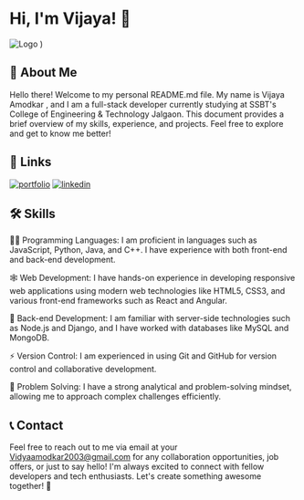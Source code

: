 # Hi, I'm Vijaya! 👋
![Logo](https://user-images.githubusercontent.com/74038190/221352975-94759904-aa4c-4032-a8ab-b546efb9c478.gif)
)
## 🚀 About Me
Hello there! Welcome to my personal README.md file. My name is Vijaya Amodkar , and I am a full-stack developer currently studying at SSBT's College of Engineering & Technology Jalgaon. This document provides a brief overview of my skills, experience, and projects. Feel free to explore and get to know me better!
## 🔗 Links
[![portfolio](https://img.shields.io/badge/my_portfolio-000?style=for-the-badge&logo=ko-fi&logoColor=white)]()
[![linkedin](https://img.shields.io/badge/linkedin-0A66C2?style=for-the-badge&logo=linkedin&logoColor=white)](https://www.linkedin.com/in/vijaya-amodkar-6392b227a/)
## 🛠 Skills

👩‍💻 Programming Languages: I am proficient in languages such as JavaScript, Python, Java, and C++. I have experience with both front-end and back-end development.

🕸️ Web Development: I have hands-on experience in developing responsive web applications using modern web technologies like HTML5, CSS3, and various front-end frameworks such as React and Angular.

🧠 Back-end Development: I am familiar with server-side technologies such as Node.js and Django, and I have worked with databases like MySQL and MongoDB.

⚡️ Version Control: I am experienced in using Git and GitHub for version control and collaborative development.

💬 Problem Solving: I have a strong analytical and problem-solving mindset, allowing me to approach complex challenges efficiently.
## 📞 Contact
Feel free to reach out to me via email at your  Vidyaamodkar2003@gmail.com for any collaboration opportunities, job offers, or just to say hello! I'm always excited to connect with fellow developers and tech enthusiasts.
Let's create something awesome together! 🚀
